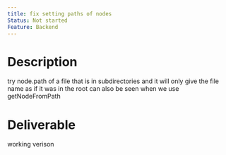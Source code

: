 ```yaml
---
title: fix setting paths of nodes
Status: Not started
Feature: Backend
---
```

# Description
try node.path of a file that is in subdirectories and it will only give the file name as if it was in the root
can also be seen when we use getNodeFromPath
# Deliverable
working verison